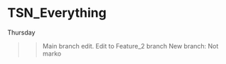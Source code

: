 # TSN_Everything
Thursday

>> Main branch edit.
>> Edit to Feature_2 branch
>> New branch: Not marko
